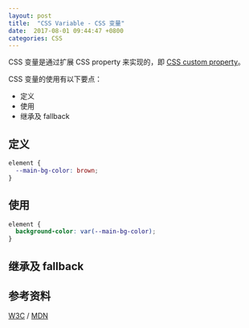 ```yaml
---
layout: post
title:  "CSS Variable - CSS 变量"
date:  2017-08-01 09:44:47 +0800
categories: CSS
---
```


CSS 变量是通过扩展 CSS property 来实现的，即 [CSS custom property](https://developer.mozilla.org/en-US/docs/Web/CSS/--*)。

CSS 变量的使用有以下要点：

- 定义
- 使用
- 继承及 fallback

## 定义

``` css
element {
  --main-bg-color: brown;
}
```

## 使用

``` css
element {
  background-color: var(--main-bg-color);
}
```

## 继承及 fallback



## 参考资料

[W3C](https://www.w3.org/TR/css-variables/) / [MDN](https://developer.mozilla.org/en-US/docs/Web/CSS/Using_CSS_variables)